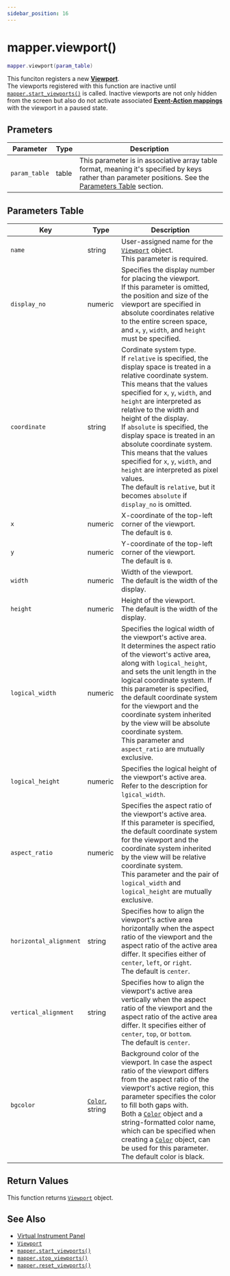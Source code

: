 ```yaml
---
sidebar_position: 16
---
```


# mapper.viewport()
```lua
mapper.viewport(param_table)
```
This funciton registers a new [**Viewport**](/guide/virtual_instrument_panel#components-for-virtual-instrument-panel).<br/>
The viewports registered with this function are inactive until [`mapper.start_viewports()`](/libs/mapper/mapper_start_viewports) is called. Inactive viewports are not only hidden from the screen but also do not activate associated [**Event-Action mappings**](/guide/event-action-mapping) with the viewport in a paused state.


## Prameters
|Parameter|Type|Description|
|-|-|-|
|`param_table`|table|This parameter is in associative array table format, meaning it's specified by keys rather than parameter positions. See the [Parameters Table](#parameters-table) section.|


## Parameters Table
|Key|Type|Description|
|-|-|-|
|`name`|string|User-assigned name for the [`Viewport`](/libs/mapper/Viewport) object.<br/>This parameter is required.
|`display_no`|numeric|Specifies the display number for placing the viewport.<br/>If this parameter is omitted, the position and size of the viewport are specified in absolute coordinates relative to the entire screen space, and `x`, `y`, `width`, and `height` must be specified.
|`coordinate`|string|Cordinate system type.<br/>If `relative` is specified, the display space is treated in a relative coordinate system. This means that the values specified for `x`, `y`, `width`, and `height` are interpreted as relative to the width and height of the display.<br/>If `absolute` is specified, the display space is treated in an absolute coordinate system. This means that the values specified for `x`, `y`, `width`, and `height` are interpreted as pixel values.<br/>The default is `relative`, but it becomes `absolute` if `display_no` is omitted.
|`x`|numeric|X-coordinate of the top-left corner of the viewport.<br/>The default is `0`.
|`y`|numeric|Y-coordinate of the top-left corner of the viewport.<br/>The default is `0`.
|`width`|numeric|Width of the viewport.<br/>The default is the width of the display.
|`height`|numeric|Height of the viewport.<br/>The default is the width of the display.
|`logical_width`|numeric|Specifies the logical width of the viewport's active area.<br/>It determines the aspect ratio of the viewort's active area, along with `logical_height`, and sets the unit length in the logical coordinate system. If this parameter is specified, the default coordinate system for the viewport and the coordinate system inherited by the view will be absolute coordinate system.<br/> This parameter and `aspect_ratio` are mutually exclusive.
|`logical_height`|numeric|Specifies the logical height of the viewport's active area. Refer to the description for `lgical_width`.
|`aspect_ratio`|numeric|Specifies the aspect ratio of the viewport's active area.<br/>If this parameter is specified, the default coordinate system for the viewport and the coordinate system inherited by the view will be relative coordinate system.<br/>This parameter and the pair of `logical_width` and `logical_height` are mutually exclusive.
|`horizontal_alignment`|string|Specifies how to align the viewport's active area horizontally when the aspect ratio of the viewport and the aspect ratio of the active area differ. It specifies either of `center`, `left`, or `right`.<br/>The default is `center`.
|`vertical_alignment`|string|Specifies how to align the viewport's active area vertically when the aspect ratio of the viewport and the aspect ratio of the active area differ. It specifies either of `center`, `top`, or `bottom`.<br/>The default is `center`.
|`bgcolor`|[`Color`](/libs/graphics/Color), string|Background color of the viewport. In case the aspect ratio of the viewport differs from the aspect ratio of the viewport's active region, this parameter specifies the color to fill both gaps with.<br/>Both a [`Color`](/libs/graphics/Color) object and a string-formatted color name, which can be specified when creating a [`Color`](/libs/graphics/Color) object, can be used for this parameter.<br/>The default color is black.

## Return Values
This function returns [`Viewport`](/libs/mapper/Viewport) object.

## See Also
- [Virtual Instrument Panel](/guide/virtual_instrument_panel)
- [`Viewport`](/libs/mapper/Viewport)
- [`mapper.start_viewports()`](/libs/mapper/mapper_start_viewports)
- [`mapper.stop_viewports()`](/libs/mapper/mapper_stop_viewports)
- [`mapper.reset_viewports()`](/libs/mapper/mapper_reset_viewports)
